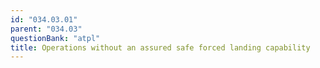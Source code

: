 ```yaml
---
id: "034.03.01"
parent: "034.03"
questionBank: "atpl"
title: Operations without an assured safe forced landing capability
---
```

